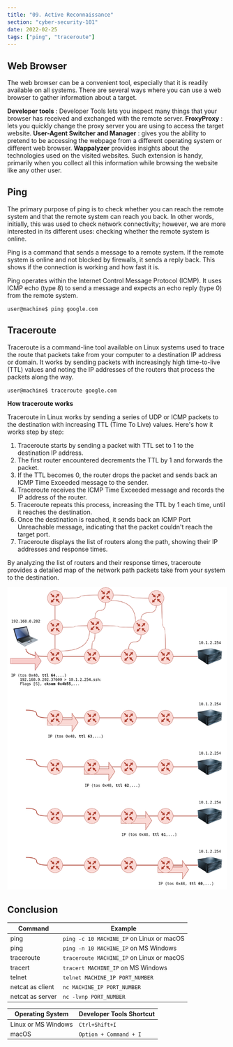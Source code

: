 ```yaml
---
title: "09. Active Reconnaissance"
section: "cyber-security-101"
date: 2022-02-25
tags: ["ping", "traceroute"]
---
```


## Web Browser
The web browser can be a convenient tool, especially that it is readily available on all systems. There are several ways where you can use a web browser to gather information about a target.

**Developer tools** : Developer Tools lets you inspect many things that your browser has received and exchanged with the remote server.
**FroxyProxy** : lets you quickly change the proxy server you are using to access the target website.
**User-Agent Switcher and Manager** : gives you the ability to pretend to be accessing the webpage from a different operating system or different web browser.
**Wappalyzer** provides insights about the technologies used on the visited websites. Such extension is handy, primarily when you collect all this information while browsing the website like any other user.

## Ping
The primary purpose of ping is to check whether you can reach the remote system and that the remote system can reach you back. In other words, initially, this was used to check network connectivity; however, we are more interested in its different uses: checking whether the remote system is online.

Ping is a command that sends a message to a remote system. If the remote system is online and not blocked by firewalls, it sends a reply back. This shows if the connection is working and how fast it is.

Ping operates within the Internet Control Message Protocol (ICMP). It uses ICMP echo (type 8) to send a message and expects an echo reply (type 0) from the remote system.

```shell-session
user@machine$ ping google.com
```

## Traceroute
Traceroute is a command-line tool available on Linux systems used to trace the route that packets take from your computer to a destination IP address or domain. It works by sending packets with increasingly high time-to-live (TTL) values and noting the IP addresses of the routers that process the packets along the way.

```shell-session
user@machine$ traceroute google.com
```

**How traceroute works**

Traceroute in Linux works by sending a series of UDP or ICMP packets to the destination with increasing TTL (Time To Live) values. Here's how it works step by step:

1. Traceroute starts by sending a packet with TTL set to 1 to the destination IP address.
2. The first router encountered decrements the TTL by 1 and forwards the packet.
3. If the TTL becomes 0, the router drops the packet and sends back an ICMP Time Exceeded message to the sender.
4. Traceroute receives the ICMP Time Exceeded message and records the IP address of the router.
5. Traceroute repeats this process, increasing the TTL by 1 each time, until it reaches the destination.
6. Once the destination is reached, it sends back an ICMP Port Unreachable message, indicating that the packet couldn't reach the target port.
7. Traceroute displays the list of routers along the path, showing their IP addresses and response times.

By analyzing the list of routers and their response times, traceroute provides a detailed map of the network path packets take from your system to the destination.

![cs9_1](media/cs9_1.png)

## Conclusion

|Command|Example|
|---|---|
|ping|`ping -c 10 MACHINE_IP` on Linux or macOS|
|ping|`ping -n 10 MACHINE_IP` on MS Windows|
|traceroute|`traceroute MACHINE_IP` on Linux or macOS|
|tracert|`tracert MACHINE_IP` on MS Windows|
|telnet|`telnet MACHINE_IP PORT_NUMBER`|
|netcat as client|`nc MACHINE_IP PORT_NUMBER`|
|netcat as server|`nc -lvnp PORT_NUMBER`|

| Operating System    | Developer Tools Shortcut |
| ------------------- | ------------------------ |
| Linux or MS Windows | `Ctrl+Shift+I`           |
| macOS               | `Option + Command + I`   |